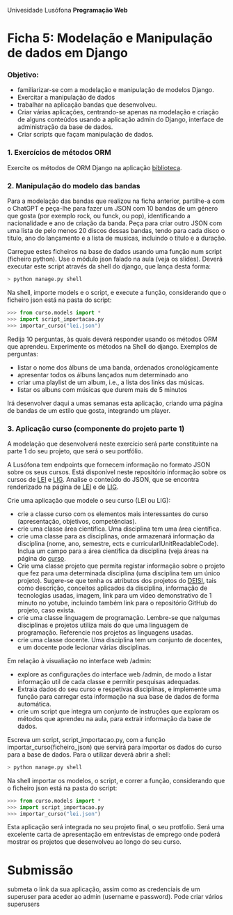 Univesidade Lusófona
**Programação Web**

# Ficha 5: Modelação e Manipulação de dados em Django

### Objetivo:
* familiarizar-se com a modelação e manipulação de modelos Django.
* Exercitar a manipulação de dados
* trabalhar na aplicação bandas que desenvolveu.
* Criar várias aplicações, centrando-se apenas na modelação e criação de alguns conteúdos usando a aplicação admin do Django, interface de administração da base de dados.
* Criar scripts que façam manipulação de dados.
 
<!--
### 0. Aplicação Pessoas no PC

* siga os passos do [tutorial](pw-24-04-criacao-de-app-no-pc.pdf) para criar uma primeira aplicação em Django no seu PC
-->


### 1. Exercícios de métodos ORM

Exercite os métodos de ORM Django na aplicação [biblioteca](https://bibliotecadeisi.pythonanywhere.com/shell/).


### 2. Manipulação do modelo das bandas

Para a modelação das bandas que realizou na ficha anterior, partilhe-a com o ChatGPT e peça-lhe para fazer um JSON com 10 bandas de um género que gosta (por exemplo rock, ou funck, ou pop), identificando a nacionalidade e ano de criação da banda. Peça para criar outro JSON com uma lista de pelo menos 20 discos dessas bandas, tendo para cada disco o titulo, ano do lançamento e a lista de musicas, incluindo o titulo e a duração.

Carregue estes ficheiros na base de dados usando uma função num script (ficheiro python). Use o módulo json falado na aula (veja os slides). Deverá executar este script através da shell do django, que lança desta forma:

```Bash
> python manage.py shell
```

Na shell, importe models e o script, e execute a função, considerando que o ficheiro json está na pasta do script:
```Python
>>> from curso.models import *
>>> import script_importacao.py
>>> importar_curso("lei.json")
```

Redija 10 perguntas, às quais deverá responder usando os métodos ORM que aprendeu. Experimente os métodos na Shell do django. Exemplos de perguntas: 
* listar o nome dos álbuns de uma banda, ordenados cronológicamente
* apresentar todos os álbuns lançados num determinado ano
* criar uma playlist de um album, i.e., a lista dos links das músicas.
* listar os albuns com músicas que durem mais de 5 minutos

Irá desenvolver daqui a umas semanas esta aplicação, criando uma página de bandas de um estilo que gosta, integrando um player.

### 3. Aplicação curso (componente do projeto parte 1)

A modelação que desenvolverá neste exercício será parte constituinte na parte 1 do seu projeto, que será o seu portfólio.

A Lusófona tem endpoints que fornecem informação no formato JSON sobre os seus cursos. Está disponível neste repositório informação sobre os cursos de [LEI](lei.json) e [LIG](lig.json). Analise o conteúdo do JSON, que se encontra renderizado na página de [LEI](https://informatica.ulusofona.pt/projetos-de-unidades-curriculares) e de [LIG](https://informatica.ulusofona.pt/ensino/licenciaturas/engenharia-informatica/).

Crie uma aplicação que modele o seu curso (LEI ou LIG):
* crie a classe curso com os elementos mais interessantes do curso (apresentação, objetivos, competências).
* crie uma classe área cientifica. Uma disciplina tem uma área científica.
* crie uma classe para as disciplinas, onde armazenará informação da disciplina (nome, ano, semestre, ects e curricularIUnitReadableCode). Inclua um campo para a área científica da disciplina (veja áreas na página do [curso](https://informatica.ulusofona.pt/projetos-de-unidades-curriculares).
* Crie uma classe projeto que permita registar informação sobre o projeto que fez para uma determinada disciplina (uma disciplina tem um único projeto). Sugere-se que tenha os atributos dos projetos do [DEISI](https://informatica.ulusofona.pt/projetos-de-unidades-curriculares/), tais como descrição, conceitos aplicados da disciplina, informação de tecnologias usadas, imagem, link para um video demonstrativo de 1 minuto no yotube, incluindo também link para o repositório GitHub do projeto, caso exista. 
* crie uma classe linguagem de programação. Lembre-se que nalgumas disciplinas e projetos utiliza mais do que uma linguagem de programação. Referencie nos projetos as linguagens usadas.
* crie uma classe docente. Uma disciplina tem um conjunto de docentes, e um docente pode lecionar várias disciplinas.

Em relação à visualiação no interface web /admin:
* explore as configurações do interface web /admin, de modo a listar informação util de cada classe e permitir pesquisas adequadas.
* Extraia dados do seu curso e respetivas disciplinas, e implemente uma função para carregar esta informação na sua base de dados de forma automática.
* crie um script que integra um conjunto de instruções que exploram os métodos que aprendeu na aula, para extrair informação da base de dados. 

Escreva um script, script_importacao.py, com a função importar_curso(ficheiro_json) que servirá para importar os dados do curso para a base de dados. Para o utilizar deverá abrir a shell:

```Bash
> python manage.py shell
```

Na shell importar os modelos, o script, e correr a função, considerando que o ficheiro json está na pasta do script:
```Python
>>> from curso.models import *
>>> import script_importacao.py
>>> importar_curso("lei.json")
```

Esta aplicação será integrada no seu projeto final, o seu protfolio. Será uma excelente carta de apresentação em entrevistas de emprego onde poderá mostrar os projetos que desenvolveu ao longo do seu curso.


# Submissão

submeta o link da sua aplicação, assim como as credenciais de um superuser para aceder ao admin (username e password). Pode criar vários superusers
